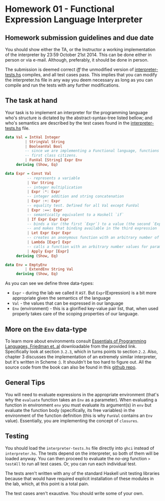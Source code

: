 Homework 01 - Functional Expression Language Interpreter
===============================================================================

Homework submission guidelines and due date
-------------------------------------------------------------
You should show either the TA, or the Instructor a working implementation of the interpreter by 23:59 October 21st 2014. This can be done either in person or via e-mail. Although, preferably, it should be done in person.

The submission is deemed correct *iff* the unmodified version of [interpreter-tests.hs](./interpreter-tests.hs) compiles, and all test cases pass. This implies that you can modify the interpreter.hs file in any way you deem necessary as long as you can compile and run the tests with any further modifications.


The task at hand
-------------------------------------------------------------

Your task is to implement an interpreter for the programming language who's structure is dictated by the abstract-syntax-tree listed bellow; and who's semantics are described by the test cases found in the [interpreter-tests.hs](./interpreter-tests.hs) file.

```Haskell
data Val = IntVal Integer
         | StringVal String
         | BooleanVal Bool
         -- since we are implementing a Functional language, functions are
         -- first class citizens.
         | FunVal [String] Expr Env
     deriving (Show, Eq)

data Expr = Const Val
          -- represents a variable
          | Var String
          -- integer multiplication
          | Expr :*: Expr 
          -- integer addition and string concatenation
          | Expr :+: Expr 
          -- equality test. Defined for all Val except FunVal
          | Expr :==: Expr 
          -- semantically equivalent to a Haskell `if`
          | If Expr Expr Expr
          -- binds a Var (the first `Expr`) to a value (the second `Expr`), 
          -- and makes that binding available in the third expression
          | Let Expr Expr Expr
          -- creates an anonymous function with an arbitrary number of parameters
          | Lambda [Expr] Expr 
          -- calls a function with an arbitrary number values for parameters
          | Apply Expr [Expr]
     deriving (Show, Eq)

data Env = EmptyEnv
         | ExtendEnv String Val
     deriving (Show, Eq)
```


As you can see we define three data-types:
  * `Expr` - during the lab we called it `AST`. But `Expr`(Expression) is a bit more appropriate given the semantics of the language
  * `Val` - the values that can be expressed in our language
  * `Env` (environment) - this is a glorified key-value pair list, that, when used properly takes care of the scoping properties of our language.  



More on the `Env` data-type
-------------------------------------------------------------

To learn more about environments consult [Essentials of Programming Languages, Friedman et. al](http://truly-free.org/ebook.php?book=Friedman%2C%20Wand%2C%20Haynes%20-%20Essentials%20of%20Programming%20Languages&list=a&nr=449&cat=n) downloadable from the provided link. Specifically look at section `3.2.3`, which in turns points to section `2.2`. Also, chapter 3 discusses the implementation of an extremely similar interpreter, but it's written in Scheme :). It shouldn't be too hard to figure out. All the source code from the book can also be found in this [github repo](https://github.com/mwand/eopl3).  



General Tips
-------------------------------------------------------------

You will need to evaluate expressions in the appropriate environment (that's why the `evaluate` function takes an `Env` as a parameter). When evaluating a function in environment `env` you must evaluate its argument(s) in `env` but evaluate the function body (specifically, its free variables) in the environment of the function definition (this is why `FunVal` contains an `Env` value). Essentially, you are implementing the concept of `closures`.


Testing
-------------------------------------------------------------
You should load the `interpreter-tests.hs` file directly into `ghci` instead of `interpreter.hs`. The tests depend on the interpreter, so both of them will be loaded anyway.  You can then proceed to evaluate the *no-arg* function `> testAll` to run all test cases. Or, you can run each individual test.  

The tests aren't written with any of the standard Haskell unit testing libraries because that would have required explicit installation of these modules in the lab, which, at this point is a total pain.  

The test cases aren't exaustive. You should write some of your own.

